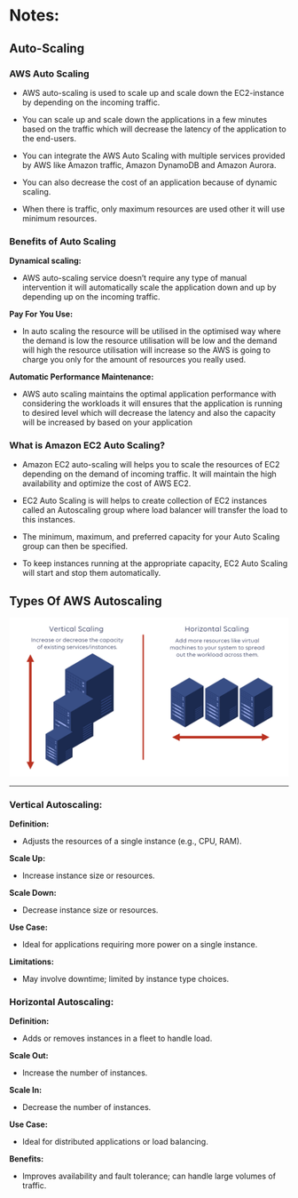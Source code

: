 # Notes:

## Auto-Scaling


### AWS Auto Scaling

+ AWS auto-scaling is used to scale up and scale down the EC2-instance by depending on the incoming traffic. 

+ You can scale up and scale down the applications in a few minutes based on the traffic which will decrease the latency of the application to the end-users. 

+ You can integrate the AWS Auto Scaling with multiple services provided by AWS like Amazon traffic, Amazon DynamoDB and Amazon Aurora. 

+ You can also decrease the cost of an application because of dynamic scaling. 

+ When there is traffic, only maximum resources are used other it will use minimum resources.


### Benefits of Auto Scaling

**Dynamical scaling:** 

+ AWS auto-scaling service doesn’t require any type of manual intervention it will automatically scale the application down and up by depending up on the incoming traffic.

**Pay For You Use:** 
+ In auto scaling the resource will be utilised in the optimised way where the demand is low the resource utilisation will be low and the demand will high the resource utilisation will increase so the AWS is going to charge you only for the amount of resources you really used.

**Automatic Performance Maintenance:** 

+ AWS auto scaling maintains the optimal application performance with considering the workloads it will ensures that the application is running to desired level which will decrease the latency and also the capacity will be increased by based on your application


### What is Amazon EC2 Auto Scaling?

+ Amazon EC2 auto-scaling will helps you to scale the resources of EC2 depending on the demand of incoming traffic. It will maintain the high availability and optimize the cost of AWS EC2.

+ EC2 Auto Scaling is will helps to create collection of EC2 instances called an Autoscaling group where load balancer will transfer the load to this instances. 

+ The minimum, maximum, and preferred capacity for your Auto Scaling group can then be specified. 

+ To keep instances running at the appropriate capacity, EC2 Auto Scaling will start and stop them automatically.


## Types Of AWS Autoscaling

<img src="auto_scaling.png">

<br>

<hr>


### Vertical Autoscaling:

**Definition:**

+ Adjusts the resources of a single instance (e.g., CPU, RAM).

**Scale Up:**

+ Increase instance size or resources.

**Scale Down:**

+ Decrease instance size or resources.

**Use Case:**

+  Ideal for applications requiring more power on a single instance.

**Limitations:**

+ May involve downtime; limited by instance type choices.

### Horizontal Autoscaling:

**Definition:**

+ Adds or removes instances in a fleet to handle load.

**Scale Out:**

+ Increase the number of instances.

**Scale In:**

+ Decrease the number of instances.

**Use Case:**

+ Ideal for distributed applications or load balancing.

**Benefits:**

+ Improves availability and fault tolerance; can handle large volumes of traffic.


